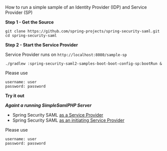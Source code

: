 
How to run a simple sample of an Identity Provider (IDP) and Service Provider (SP)

**Step 1 - Get the Source** 

    git clone https://github.com/spring-projects/spring-security-saml.git
    cd spring-security-saml

**Step 2 - Start the Service Provider**

Service Provider runs on `http://localhost:8080/sample-sp`

    ./gradlew :spring-security-saml2-samples-boot-boot-config-sp:bootRun &

Please use

    username: user
    password: password
    
**Try it out**

***Againt a running SimpleSamlPHP Server***

* Spring Security SAML [as a Service Provider](http://localhost:8080/sample-sp)
* Spring Security SAML [as an initiating Service Provider](http://localhost:8080/sample-sp/saml/sp/discovery?idp=http://simplesaml-for-spring-saml.cfapps.io/saml2/idp/metadata.php)

Please use

    username: user
    password: password
